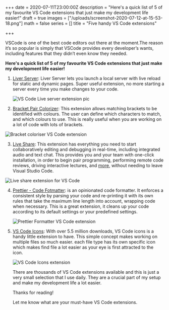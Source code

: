 +++
date = 2020-07-11T23:00:00Z
description = "Here's a quick list of 5 of my favourite VS Code extensions that just make my development life easier!"
draft = true
images = ["/uploads/screenshot-2020-07-12-at-15-53-18.png"]
math = false
series = []
title = "Five handy VS Code extensions"

+++

VSCode is one of the best code editors out there at the moment.The reason it’s so popular is simply that VSCode provides every developer’s wants, including features that they didn’t even know they needed. 

**Here's a quick list of 5 of my favourite VS Code extensions that just make my development life easier!**

1. [Liver Server](https://github.com/ritwickdey/vscode-live-server): Liver Server lets you launch a local server with live reload for static and dynamic pages. Super useful extension, no more starting a server every time you make changes to your code.

   ![VS Code Live server extension pic](/uploads/screenshot-2020-07-12-at-16-07-43.png "Liver server extension")
2. [Bracket Pair Colorizer](https://marketplace.visualstudio.com/items?itemName=CoenraadS.bracket-pair-colorizer): This extension allows matching brackets to be identified with colours. The user can define which characters to match, and which colours to use. This is really useful when you are working on a lot of code with lots of brackets.

![Bracket coloriser VS Code extension](/uploads/screenshot-2020-07-12-at-16-06-40.png "Brackets extension")

3. [Live Share](https://marketplace.visualstudio.com/items?itemName=MS-vsliveshare.vsliveshare-pack "Live Share"): This extension has everything you need to start collaboratively editing and debugging in real-time, including integrated audio and text chat. This provides you and your team with one-click installation, in order to begin pair programming, performing remote code reviews, driving interactive lectures, and [more](https://aka.ms/vsls-usecases), without needing to leave Visual Studio Code.

![Live share extension for VS Code](/uploads/screenshot-2020-07-12-at-16-15-15.png "Live Share Extension")

4. [Prettier - Code Fotmatter](): is an opinionated code formatter. It enforces a consistent style by parsing your code and re-printing it with its own rules that take the maximum line length into account, wrapping code when necessary. This is a great extension, it cleans up your code according to its default settings or your predefined settings.

   ![Prettier Formatter VS Code extension](/uploads/screenshot-2020-07-12-at-16-20-39.png "Prettier Formatter")
5. [VS Code Icons](https://marketplace.visualstudio.com/items?itemName=vscode-icons-team.vscode-icons): With over 5.5 million downloads, VS Code icons is a handy little extension to have. This simple concept makes working on multiple files so much easier. each file type has its own specific icon which makes find file a lot easier as your eye is first attracted to the icon.

   ![VS Code Icons extension](/uploads/screenshot-2020-07-12-at-16-27-39.png "VS Code Icons")

   There are thousands of VS Code extensions available and this is just a very small selection that I use daily. They are a crucial part of my setup and make my development life a lot easier. 

   Thanks for reading!

   Let me know what are your must-have VS Code extensions.